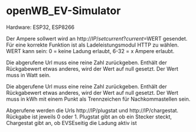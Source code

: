 # openWB_EV-Simulator
Hardware: ESP32, ESP8266


Der Ampere sollwert wird an http://$IP/setcurrent?current=$WERT gesendet. Für eine korrekte Funktion ist als Ladeleistungsmodul HTTP zu wählen. WERT kann sein: 0 = keine Ladung erlaubt, 6-32 = x Ampere erlaubt. 

Die abgerufene Url muss eine reine Zahl zurückgeben. Enthält der Rückgabewert etwas anderes, wird der Wert auf null gesetzt. Der Wert muss in Watt sein. 


Die abgerufene Url muss eine reine Zahl zurückgeben. Enthält der Rückgabewert etwas anderes, wird der Wert auf null gesetzt. Der Wert muss in kWh mit einem Punkt als Trennzeichen für Nachkommastellen sein. 

Abgerufene werden die Urls http://IP/plugstat und http://IP/chargestat. Rückgabe ist jeweils 0 oder 1. Plugstat gibt an ob ein Stecker steckt, Chargestat gibt an, ob EVSEseitig die Ladung aktiv ist 

